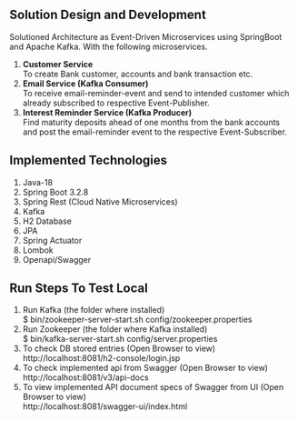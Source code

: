 ## Solution Design and Development
Solutioned Architecture as Event-Driven Microservices using SpringBoot and Apache Kafka.
With the following microservices.

1)	<b>Customer Service </b> </br>
To create Bank customer, accounts and bank transaction etc.
2)	<b>Email Service (Kafka Consumer)</b> </br>
To receive email-reminder-event and send to intended customer which already subscribed to respective Event-Publisher.
3)	<b>Interest Reminder Service (Kafka Producer) </b> </br>
Find maturity deposits ahead of one months from the bank accounts and post the email-reminder event to the respective Event-Subscriber. 

## Implemented Technologies
1. Java-18
2. Spring Boot 3.2.8
3. Spring Rest (Cloud Native Microservices)
4. Kafka
5. H2 Database
6. JPA
7. Spring Actuator
8. Lombok
9. Openapi/Swagger

## Run Steps To Test Local

1) Run Kafka (the folder where installed) <br>
  $ bin/zookeeper-server-start.sh config/zookeeper.properties
2) Run Zookeeper (the folder where Kafka installed)  <br>
  $ bin/kafka-server-start.sh config/server.properties
3) To check DB stored entries (Open Browser to view)  <br>
   http://localhost:8081/h2-console/login.jsp
4) To check implemented api from Swagger (Open Browser to view)  <br>
   http://localhost:8081/v3/api-docs
5) To view implemented API document specs of Swagger from UI (Open Browser to view)  <br>
   http://localhost:8081/swagger-ui/index.html   

   
   
